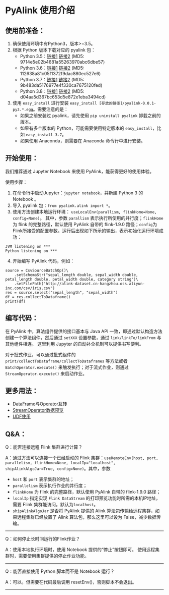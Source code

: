 PyAlink 使用介绍
===============


使用前准备：
---------

1. 确保使用环境中有Python3，版本>=3.5。
2. 根据 Python 版本下载对应的 pyalink 包： 
      - Python 3.5：[链接1](https://alink-release.oss-cn-beijing.aliyuncs.com/v1.0.1/pyalink-1.0.1_flink_1.9.0_scala_2.11-py3.5.egg) [链接2](https://github.com/alibaba/Alink/releases/download/v1.0.1/pyalink-1.0.1_flink_1.9.0_scala_2.11-py3.5.egg) (MD5: 9714e5e02b4681a55263970abc6dbe57)
      - Python 3.6：[链接1](https://alink-release.oss-cn-beijing.aliyuncs.com/v1.0.1/pyalink-1.0.1_flink_1.9.0_scala_2.11-py3.6.egg) [链接2](https://github.com/alibaba/Alink/releases/download/v1.0.1/pyalink-1.0.1_flink_1.9.0_scala_2.11-py3.6.egg) (MD5: 112638a81c05f1372f9dac880ec527e6)
      - Python 3.7：[链接1](https://alink-release.oss-cn-beijing.aliyuncs.com/v1.0.1/pyalink-1.0.1_flink_1.9.0_scala_2.11-py3.7.egg) [链接2](https://github.com/alibaba/Alink/releases/download/v1.0.1/pyalink-1.0.1_flink_1.9.0_scala_2.11-py3.7.egg) (MD5: 9b483da5176977e4f330ca7675120fed)
      - Python 3.8：[链接1](https://alink-release.oss-cn-beijing.aliyuncs.com/v1.0.1/pyalink-1.0.1_flink_1.9.0_scala_2.11-py3.8.egg) [链接2](https://github.com/alibaba/Alink/releases/download/v1.0.1/pyalink-1.0.1_flink_1.9.0_scala_2.11-py3.8.egg) (MD5: d04aa5d367bc653d5e872e1eba3494cd)
3. 使用 ```easy_install``` 进行安装 ```easy_install [存放的路径]/pyalink-0.0.1-py3.*.egg```。需要注意的是：
    * 如果之前安装过 pyalink，请先使用 ```pip uninstall pyalink``` 卸载之前的版本。
    * 如果有多个版本的 Python，可能需要使用特定版本的 ```easy_install```，比如 ```easy_install-3.7```。
    * 如果使用 Anaconda，则需要在 Anaconda 命令行中进行安装。

开始使用：
-------
我们推荐通过 Jupyter Notebook 来使用 PyAlink，能获得更好的使用体验。

使用步骤：
1. 在命令行中启动Jupyter：```jupyter notebook```，并新建 Python 3 的 Notebook 。
2. 导入 pyalink 包：```from pyalink.alink import *```。
3. 使用方法创建本地运行环境：
```useLocalEnv(parallism, flinkHome=None, config=None)```。
其中，参数 ```parallism``` 表示执行所使用的并行度；```flinkHome``` 为 flink 的完整路径，默认使用 PyAlink 自带的 flink-1.9.0 路径；```config```为Flink所接受的配置参数。运行后出现如下所示的输出，表示初始化运行环境成功：
```
JVM listening on ***
Python listening on ***
```
4. 开始编写 PyAlink 代码，例如：
```
source = CsvSourceBatchOp()\
    .setSchemaStr("sepal_length double, sepal_width double, petal_length double, petal_width double, category string")\
    .setFilePath("http://alink-dataset.cn-hangzhou.oss.aliyun-inc.com/csv/iris.csv")
res = source.select("sepal_length", "sepal_width")
df = res.collectToDataframe()
print(df)
```

编写代码：
------
在 PyAlink 中，算法组件提供的接口基本与 Java API 一致，即通过默认构造方法创建一个算法组件，然后通过 ```setXXX``` 设置参数，通过 ```link/linkTo/linkFrom``` 与其他组件相连。
这里利用 Jupyter 的自动补全机制可以提供书写便利。

对于批式作业，可以通过批式组件的 ```print/collectToDataframe/collectToDataframes``` 等方法或者 ```BatchOperator.execute()``` 来触发执行；对于流式作业，则通过 ```StreamOperator.execute()``` 来启动作业。



更多用法：
------
  - [DataFrame与Operator互转](pyalink-dataframe.md)
  - [StreamOperator数据预览](pyalink-stream-operator-preview.md)
  - [UDF使用](pyalink-udf.md)


Q&A：
----
Q：能否连接远程 Flink 集群进行计算？

A：通过方法可以连接一个已经启动的 Flink 集群：```useRemoteEnv(host, port, parallelism, flinkHome=None, localIp="localhost", shipAlinkAlgoJar=True, config=None)```。其中，参数
  - ```host``` 和 ```port``` 表示集群的地址；
  - ```parallelism``` 表示执行作业的并行度；
  - ```flinkHome``` 为 flink 的完整路径，默认使用 PyAlink 自带的 flink-1.9.0 路径；
  - ```localIp``` 指定实现 ```Flink DataStream``` 的打印预览功能时所需的本机IP地址，需要 Flink 集群能访问。默认为```localhost```。
  - ```shipAlinkAlgoJar``` 是否将 PyAlink 提供的 Alink 算法包传输给远程集群，如果远程集群已经放置了 Alink 算法包，那么这里可以设为 False，减少数据传输。

-----

Q：如何停止长时间运行的Flink作业？

A：使用本地执行环境时，使用 Notebook 提供的“停止”按钮即可。
使用远程集群时，需要使用集群提供的停止作业功能。

-----

Q：能否直接使用 Python 脚本而不是 Notebook 运行？

A：可以。但需要在代码最后调用 resetEnv()，否则脚本不会退出。

-----


